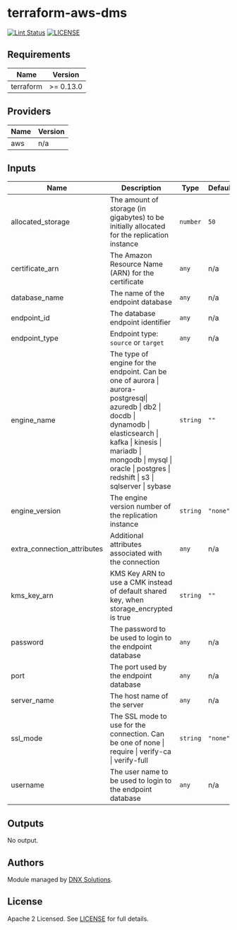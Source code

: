 # terraform-aws-dms

[![Lint Status](https://github.com/FabioORamos/terraform-aws-rds/workflows/Lint/badge.svg)](https://github.com/FabioORamos/terraform-aws-rds/actions)
[![LICENSE](https://img.shields.io/github/license/FabioORamos/terraform-aws-rds)](https://github.com/FabioORamos/terraform-aws-rds/blob/master/LICENSE)

<!--- BEGIN_TF_DOCS --->

## Requirements

| Name | Version |
|------|---------|
| terraform | >= 0.13.0 |

## Providers

| Name | Version |
|------|---------|
| aws | n/a |

## Inputs

| Name | Description | Type | Default | Required |
|------|-------------|------|---------|:--------:|
| allocated\_storage | The amount of storage (in gigabytes) to be initially allocated for the replication instance | `number` | `50` | no |
| certificate\_arn | The Amazon Resource Name (ARN) for the certificate | `any` | n/a | yes |
| database\_name | The name of the endpoint database | `any` | n/a | yes |
| endpoint\_id | The database endpoint identifier | `any` | n/a | yes |
| endpoint\_type | Endpoint type: `source` or `target` | `any` | n/a | yes |
| engine\_name | The type of engine for the endpoint. Can be one of aurora \| aurora-postgresql\| azuredb \| db2 \| docdb \| dynamodb \| elasticsearch \| kafka \| kinesis \| mariadb \| mongodb \| mysql \| oracle \| postgres \| redshift \| s3 \| sqlserver \| sybase | `string` | `""` | no |
| engine\_version | The engine version number of the replication instance | `string` | `"none"` | no |
| extra\_connection\_attributes | Additional attributes associated with the connection | `any` | n/a | yes |
| kms\_key\_arn | KMS Key ARN to use a CMK instead of default shared key, when storage\_encrypted is true | `string` | `""` | no |
| password | The password to be used to login to the endpoint database | `any` | n/a | yes |
| port | The port used by the endpoint database | `any` | n/a | yes |
| server\_name | The host name of the server | `any` | n/a | yes |
| ssl\_mode | The SSL mode to use for the connection. Can be one of none \| require \| verify-ca \| verify-full | `string` | `"none"` | no |
| username | The user name to be used to login to the endpoint database | `any` | n/a | yes |

## Outputs

No output.

<!--- END_TF_DOCS --->

## Authors

Module managed by [DNX Solutions](https://github.com/FabioORamos).

## License

Apache 2 Licensed. See [LICENSE](https://github.com/FabioORamos/terraform-aws-template/blob/master/LICENSE) for full details.
